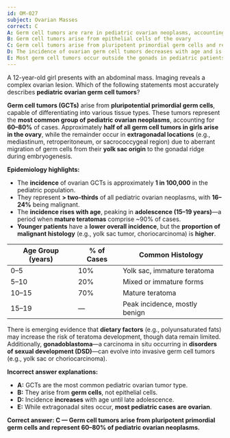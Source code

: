 ```yaml
---
id: OM-027
subject: Ovarian Masses
correct: C
A: Germ cell tumors are rare in pediatric ovarian neoplasms, accounting for less than 10% of cases
B: Germ cell tumors arise from epithelial cells of the ovary
C: Germ cell tumors arise from pluripotent primordial germ cells and represent 60–80% of pediatric ovarian neoplasms
D: The incidence of ovarian germ cell tumors decreases with age and is highest in early childhood
E: Most germ cell tumors occur outside the gonads in pediatric patients
---
```


A 12-year-old girl presents with an abdominal mass. Imaging reveals a complex ovarian lesion. Which of the following statements most accurately describes **pediatric ovarian germ cell tumors**?

<!-- EXPLANATION -->

**Germ cell tumors (GCTs)** arise from **pluripotential primordial germ cells**, capable of differentiating into various tissue types. These tumors represent the **most common group of pediatric ovarian neoplasms**, accounting for **60–80%** of cases. Approximately **half of all germ cell tumors in girls arise in the ovary**, while the remainder occur in **extragonadal locations** (e.g., mediastinum, retroperitoneum, or sacrococcygeal region) due to aberrant migration of germ cells from their **yolk sac origin** to the gonadal ridge during embryogenesis.

**Epidemiology highlights:**
- The **incidence** of ovarian GCTs is approximately **1 in 100,000** in the pediatric population.  
- They represent **> two-thirds** of all pediatric ovarian neoplasms, with **16–24%** being malignant.  
- The **incidence rises with age**, peaking in **adolescence (15–19 years)**—a period when **mature teratomas** comprise ~90% of cases.  
- **Younger patients** have a **lower overall incidence**, but the **proportion of malignant histology** (e.g., yolk sac tumor, choriocarcinoma) is **higher**.  

| **Age Group (years)** | **% of Cases** | **Common Histology** |
|------------------------|----------------|----------------------|
| 0–5 | 10% | Yolk sac, immature teratoma |
| 5–10 | 20% | Mixed or immature forms |
| 10–15 | 70% | Mature teratoma |
| 15–19 | — | Peak incidence, mostly benign |

There is emerging evidence that **dietary factors** (e.g., polyunsaturated fats) may increase the risk of teratoma development, though data remain limited. Additionally, **gonadoblastoma**—a carcinoma in situ occurring in **disorders of sexual development (DSD)**—can evolve into invasive germ cell tumors (e.g., yolk sac or choriocarcinoma).

**Incorrect answer explanations:**
- **A:** GCTs are the most common pediatric ovarian tumor type.  
- **B:** They arise from **germ cells**, not epithelial cells.  
- **D:** Incidence **increases** with age until late adolescence.  
- **E:** While extragonadal sites occur, **most pediatric cases are ovarian**.

**Correct answer: C — Germ cell tumors arise from pluripotent primordial germ cells and represent 60–80% of pediatric ovarian neoplasms.**
